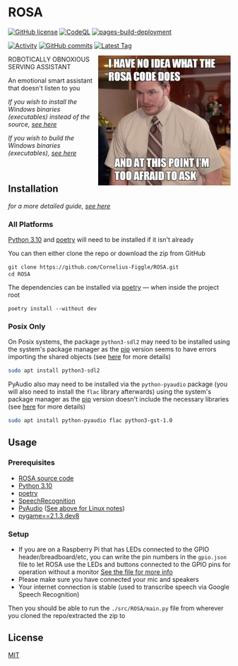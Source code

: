 
# ROSA

[![GitHub license](https://img.shields.io/github/license/Cornelius-Figgle/ROSA)](./LICENSE)
[![CodeQL](https://github.com/Cornelius-Figgle/ROSA/actions/workflows/codeql.yml/badge.svg)](https://github.com/Cornelius-Figgle/ROSA/actions/workflows/codeql.yml)
[![pages-build-deployment](https://github.com/Cornelius-Figgle/ROSA/actions/workflows/pages/pages-build-deployment/badge.svg?branch=gh-pages)](https://github.com/Cornelius-Figgle/ROSA/actions/workflows/pages/pages-build-deployment)

[![Activity](https://img.shields.io/github/commit-activity/m/Cornelius-Figgle/ROSA)](https://github.com/badges/shields/pulse)
[![GitHub commits](https://badgen.net/github/commits/Cornelius-Figgle/ROSA/main)](https://GitHub.com/Cornelius-Figgle/ROSA/commit/)
[![Latest Tag](https://badgen.net/github/tag/Cornelius-Figgle/ROSA)](https://GitHub.com/Cornelius-Figgle/ROSA/tags)

[<img src="./docs/ico/no_idea_rosa.jpg" width="300" align="right"/>](./docs/ico/no_idea_rosa.jpg)

ROBOTICALLY OBNOXIOUS SERVING ASSISTANT

An emotional smart assistant that doesn't listen to you

*If you wish to install the Windows binaries (executables) instead of the source, [see here](https://github.com/cornelius-figgle/ROSA/releases)*

*If you wish to build the Windows binaries (executables), [see here](./docs/BUILDING.md)*

<br>

## Installation

*for a more detailed guide, [see here](https://github.com/Cornelius-Figgle/ROSA/blob/main/docs/INSTALLATION.md)*

### All Platforms

[Python 3.10](https://www.python.org/downloads/) and [poetry](https://python-poetry.org/) will need to be installed if it isn't already

You can then either clone the repo or download the zip from GitHub

```shell
git clone https://github.com/Cornelius-Figgle/ROSA.git
cd ROSA
```

The dependencies can be installed via [poetry](https://python-poetry.org/) &mdash; when inside the project root

```shell
poetry install --without dev
```

### Posix Only

On Posix systems, the package `python3-sdl2` may need to be installed using the system's package manager as the [pip](https://pip.pypa.io/en/stable/) version seems to have errors importing the shared objects (see [here](https://stackoverflow.com/a/37749807/19860022) for more details)

```bash
sudo apt install python3-sdl2
```

PyAudio also may need to be installed via the `python-pyaudio` package (you will also need to install the `flac` library afterwards) using the system's package manager as the [pip](https://pip.pypa.io/en/stable/) version doesn't include the necessary libraries (see [here](https://stackoverflow.com/questions/36681836/pyaudio-could-not-import-portaudio) for more details)

```bash
sudo apt install python-pyaudio flac python3-gst-1.0
```

## Usage

### Prerequisites

- [ROSA source code](https://github.com/Cornelius-Figgle/ROSA)
- [Python 3.10](https://www.python.org/downloads/)
- [poetry](https://python-poetry.org/)
- [SpeechRecognition](https://pypi.org/project/SpeechRecognition/)
- [PyAudio](https://pypi.org/project/PyAudio/) ([See above for Linux notes](https://github.com/Cornelius-Figgle/ROSA#Linux))
- [pygame==2.1.3.dev8](https://pypi.org/project/pygame/)

### Setup

- If you are on a Raspberry Pi that has LEDs connected to the GPIO header/breadboard/etc, you can write the pin numbers in the `gpio.json` file to let ROSA use the LEDs and buttons connected to the GPIO pins for operation without a monitor [See the file for more info](https://github.com/Cornelius-Figgle/ROSA/blob/19c2df69043d7317d126df6ca36fbc6e90ffcfc4/gpio.json)
- Please make sure you have connected your mic and speakers
- Your internet connection is stable (used to transcribe speech via Google Speech Recognition)

Then you should be able to run the `./src/ROSA/main.py` file from wherever you cloned the repo/extracted the zip to

## License

[MIT](https://choosealicense.com/licenses/mit/)
